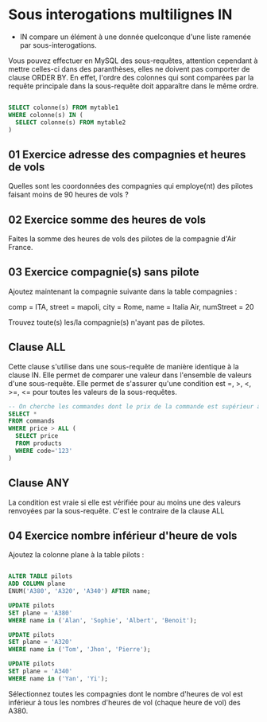 
# Sous interogations multilignes IN

- IN compare un élément à une donnée quelconque d'une liste ramenée par sous-interogations.

Vous pouvez effectuer en MySQL des sous-requêtes, attention cependant à mettre celles-ci dans des paranthèses, elles ne doivent pas comporter de clause ORDER BY. En effet, l'ordre des colonnes qui sont comparées par la requête principale dans la sous-requête doit apparaître dans le même ordre.

```sql

SELECT colonne(s) FROM mytable1
WHERE colonne(s) IN (
  SELECT colonne(s) FROM mytable2
)
```

## 01 Exercice adresse des compagnies et heures de vols

Quelles sont les coordonnées des compagnies qui employe(nt) des pilotes faisant moins de 90 heures de vols ?

## 02 Exercice somme des heures de vols

Faites la somme des heures de vols des pilotes de la compagnie d'Air France.

## 03 Exercice compagnie(s) sans pilote

Ajoutez maintenant la compagnie suivante dans la table compagnies :

comp = ITA, street = mapoli, city = Rome, name = Italia Air, numStreet =  20

Trouvez toute(s) les/la compagnie(s) n'ayant pas de pilotes.

## Clause ALL

Cette clause s'utilise dans une sous-requête de manière identique à la clause IN. Elle permet de comparer une valeur dans l'ensemble de valeurs d'une sous-requête. Elle permet de s'assurer qu'une condition est =, >, <, >=, <= pour toutes les valeurs de la sous-requêtes.

```sql
-- On cherche les commandes dont le prix de la commande est supérieur à tous les prix des produits qui ont le code 123.
SELECT *
FROM commands
WHERE price > ALL (
  SELECT price
  FROM products
  WHERE code='123'
)
```

## Clause ANY

La condition est vraie si elle est vérifiée pour au moins une des valeurs renvoyées par la sous-requête. C'est le contraire de la clause ALL

## 04 Exercice nombre inférieur d'heure de vols

Ajoutez la colonne plane à la table pilots :

```sql

ALTER TABLE pilots
ADD COLUMN plane
ENUM('A380', 'A320', 'A340') AFTER name;

UPDATE pilots
SET plane = 'A380'
WHERE name in ('Alan', 'Sophie', 'Albert', 'Benoit');

UPDATE pilots
SET plane = 'A320'
WHERE name in ('Tom', 'Jhon', 'Pierre');

UPDATE pilots
SET plane = 'A340'
WHERE name in ('Yan', 'Yi');
```

Sélectionnez toutes les compagnies dont le nombre d'heures de vol est inférieur à tous les nombres d'heures de vol (chaque heure de vol) des A380.
